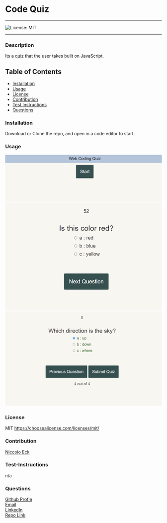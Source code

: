 # Code Quiz

---

![License: MIT](https://img.shields.io/badge/License-MIT-yellow.svg)

---

### Description

Its a quiz that the user takes built on JavaScript.

## Table of Contents

- [Installation](#installation)
- [Usage](#usage)
- [License](#license)
- [Contribution](#contribution)
- [Test Instructions](#test-instructions)
- [Questions](#questions)

### Installation

Download or Clone the repo, and open in a code editor to start.

### Usage

![Starting-Point](./assets/Pics/Starting-Point.PNG)
![Timer-Starts](./assets/Pics/Timer-Starts.PNG)
![Final-Score](./assets/Pics/Final-Score.PNG)

### License

MIT
https://choosealicense.com/licenses/mit/

### Contribution

[Niccolo Eck](https://github.com/niccolosaurus)

### Test-Instructions

n/a

### Questions

[Github Profie](https://github.com/niccolosaurus)</br>
[Email](nicco.eck@gmail.com)</br>
[LinkedIn](https://www.linkedin.com/in/niccolo-eck-195714223/)</br>
[Repo Link](https://niccolosaurus.github.io/code-quiz/)</br>
